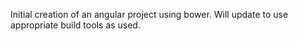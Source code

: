Initial creation of an angular project using bower.  Will update to use appropriate build tools as used.